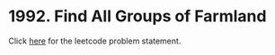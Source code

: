 # 1992. Find All Groups of Farmland

Click [here](https://leetcode.com/problems/find-all-groups-of-farmland/) for the leetcode problem statement.
